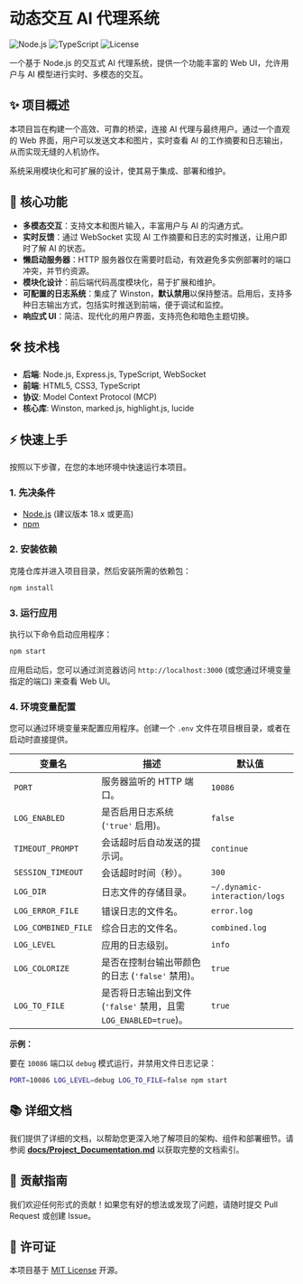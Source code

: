 # 动态交互 AI 代理系统

![Node.js](https://img.shields.io/badge/Node.js-18.x-green.svg) ![TypeScript](https://img.shields.io/badge/TypeScript-5.x-blue.svg) ![License](https://img.shields.io/badge/License-MIT-yellow.svg)

一个基于 Node.js 的交互式 AI 代理系统，提供一个功能丰富的 Web UI，允许用户与 AI 模型进行实时、多模态的交互。

## ✨ 项目概述

本项目旨在构建一个高效、可靠的桥梁，连接 AI 代理与最终用户。通过一个直观的 Web 界面，用户可以发送文本和图片，实时查看 AI 的工作摘要和日志输出，从而实现无缝的人机协作。

系统采用模块化和可扩展的设计，使其易于集成、部署和维护。

## 🚀 核心功能

- **多模态交互**：支持文本和图片输入，丰富用户与 AI 的沟通方式。
- **实时反馈**：通过 WebSocket 实现 AI 工作摘要和日志的实时推送，让用户即时了解 AI 的状态。
- **懒启动服务器**：HTTP 服务器仅在需要时启动，有效避免多实例部署时的端口冲突，并节约资源。
- **模块化设计**：前后端代码高度模块化，易于扩展和维护。
- **可配置的日志系统**：集成了 Winston，**默认禁用**以保持整洁。启用后，支持多种日志输出方式，包括实时推送到前端，便于调试和监控。
- **响应式 UI**：简洁、现代化的用户界面，支持亮色和暗色主题切换。

## 🛠️ 技术栈

- **后端**: Node.js, Express.js, TypeScript, WebSocket
- **前端**: HTML5, CSS3, TypeScript
- **协议**: Model Context Protocol (MCP)
- **核心库**: Winston, marked.js, highlight.js, lucide

## ⚡ 快速上手

按照以下步骤，在您的本地环境中快速运行本项目。

### 1. 先决条件

- [Node.js](https://nodejs.org/) (建议版本 18.x 或更高)
- [npm](https://www.npmjs.com/)

### 2. 安装依赖

克隆仓库并进入项目目录，然后安装所需的依赖包：

```bash
npm install
```

### 3. 运行应用

执行以下命令启动应用程序：

```bash
npm start
```

应用启动后，您可以通过浏览器访问 `http://localhost:3000` (或您通过环境变量指定的端口) 来查看 Web UI。

### 4. 环境变量配置

您可以通过环境变量来配置应用程序。创建一个 `.env` 文件在项目根目录，或者在启动时直接提供。

| 变量名                 | 描述                                     | 默认值           |
| ---------------------- | ---------------------------------------- | ---------------- |
| `PORT`                 | 服务器监听的 HTTP 端口。                 | `10086`          |
| `LOG_ENABLED`          | 是否启用日志系统 (`'true'` 启用)。         | `false`          |
| `TIMEOUT_PROMPT`       | 会话超时后自动发送的提示词。             | `continue`       |
| `SESSION_TIMEOUT`      | 会话超时时间（秒）。                     | `300`            |
| `LOG_DIR`              | 日志文件的存储目录。                     | `~/.dynamic-interaction/logs` |
| `LOG_ERROR_FILE`       | 错误日志的文件名。                       | `error.log`      |
| `LOG_COMBINED_FILE`    | 综合日志的文件名。                       | `combined.log`   |
| `LOG_LEVEL`            | 应用的日志级别。                         | `info`           |
| `LOG_COLORIZE`         | 是否在控制台输出带颜色的日志 (`'false'` 禁用)。 | `true`           |
| `LOG_TO_FILE`          | 是否将日志输出到文件 (`'false'` 禁用，且需 `LOG_ENABLED=true`)。 | `true`           |

**示例：**

要在 `10086` 端口以 `debug` 模式运行，并禁用文件日志记录：

```bash
PORT=10086 LOG_LEVEL=debug LOG_TO_FILE=false npm start
```

## 📚 详细文档

我们提供了详细的文档，以帮助您更深入地了解项目的架构、组件和部署细节。请参阅 **[docs/Project_Documentation.md](./docs/Project_Documentation.md)** 以获取完整的文档索引。

## 🤝 贡献指南

我们欢迎任何形式的贡献！如果您有好的想法或发现了问题，请随时提交 Pull Request 或创建 Issue。

## 📄 许可证

本项目基于 [MIT License](./LICENSE) 开源。
